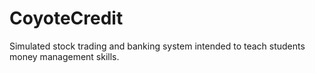 # CoyoteCredit
Simulated stock trading and banking system intended to teach students money management skills.
